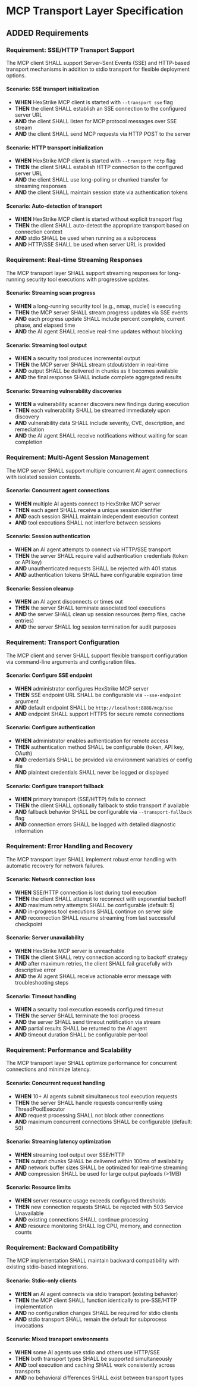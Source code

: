 # MCP Transport Layer Specification

## ADDED Requirements

### Requirement: SSE/HTTP Transport Support
The MCP client SHALL support Server-Sent Events (SSE) and HTTP-based transport mechanisms in addition to stdio transport for flexible deployment options.

#### Scenario: SSE transport initialization
- **WHEN** HexStrike MCP client is started with `--transport sse` flag
- **THEN** the client SHALL establish an SSE connection to the configured server URL
- **AND** the client SHALL listen for MCP protocol messages over SSE stream
- **AND** the client SHALL send MCP requests via HTTP POST to the server

#### Scenario: HTTP transport initialization
- **WHEN** HexStrike MCP client is started with `--transport http` flag
- **THEN** the client SHALL establish HTTP connection to the configured server URL
- **AND** the client SHALL use long-polling or chunked transfer for streaming responses
- **AND** the client SHALL maintain session state via authentication tokens

#### Scenario: Auto-detection of transport
- **WHEN** HexStrike MCP client is started without explicit transport flag
- **THEN** the client SHALL auto-detect the appropriate transport based on connection context
- **AND** stdio SHALL be used when running as a subprocess
- **AND** HTTP/SSE SHALL be used when server URL is provided

### Requirement: Real-time Streaming Responses
The MCP transport layer SHALL support streaming responses for long-running security tool executions with progressive updates.

#### Scenario: Streaming scan progress
- **WHEN** a long-running security tool (e.g., nmap, nuclei) is executing
- **THEN** the MCP server SHALL stream progress updates via SSE events
- **AND** each progress update SHALL include percent complete, current phase, and elapsed time
- **AND** the AI agent SHALL receive real-time updates without blocking

#### Scenario: Streaming tool output
- **WHEN** a security tool produces incremental output
- **THEN** the MCP server SHALL stream stdout/stderr in real-time
- **AND** output SHALL be delivered in chunks as it becomes available
- **AND** the final response SHALL include complete aggregated results

#### Scenario: Streaming vulnerability discoveries
- **WHEN** a vulnerability scanner discovers new findings during execution
- **THEN** each vulnerability SHALL be streamed immediately upon discovery
- **AND** vulnerability data SHALL include severity, CVE, description, and remediation
- **AND** the AI agent SHALL receive notifications without waiting for scan completion

### Requirement: Multi-Agent Session Management
The MCP server SHALL support multiple concurrent AI agent connections with isolated session contexts.

#### Scenario: Concurrent agent connections
- **WHEN** multiple AI agents connect to HexStrike MCP server
- **THEN** each agent SHALL receive a unique session identifier
- **AND** each session SHALL maintain independent execution context
- **AND** tool executions SHALL not interfere between sessions

#### Scenario: Session authentication
- **WHEN** an AI agent attempts to connect via HTTP/SSE transport
- **THEN** the server SHALL require valid authentication credentials (token or API key)
- **AND** unauthenticated requests SHALL be rejected with 401 status
- **AND** authentication tokens SHALL have configurable expiration time

#### Scenario: Session cleanup
- **WHEN** an AI agent disconnects or times out
- **THEN** the server SHALL terminate associated tool executions
- **AND** the server SHALL clean up session resources (temp files, cache entries)
- **AND** the server SHALL log session termination for audit purposes

### Requirement: Transport Configuration
The MCP client and server SHALL support flexible transport configuration via command-line arguments and configuration files.

#### Scenario: Configure SSE endpoint
- **WHEN** administrator configures HexStrike MCP server
- **THEN** SSE endpoint URL SHALL be configurable via `--sse-endpoint` argument
- **AND** default endpoint SHALL be `http://localhost:8888/mcp/sse`
- **AND** endpoint SHALL support HTTPS for secure remote connections

#### Scenario: Configure authentication
- **WHEN** administrator enables authentication for remote access
- **THEN** authentication method SHALL be configurable (token, API key, OAuth)
- **AND** credentials SHALL be provided via environment variables or config file
- **AND** plaintext credentials SHALL never be logged or displayed

#### Scenario: Configure transport fallback
- **WHEN** primary transport (SSE/HTTP) fails to connect
- **THEN** the client SHALL optionally fallback to stdio transport if available
- **AND** fallback behavior SHALL be configurable via `--transport-fallback` flag
- **AND** connection errors SHALL be logged with detailed diagnostic information

### Requirement: Error Handling and Recovery
The MCP transport layer SHALL implement robust error handling with automatic recovery for network failures.

#### Scenario: Network connection loss
- **WHEN** SSE/HTTP connection is lost during tool execution
- **THEN** the client SHALL attempt to reconnect with exponential backoff
- **AND** maximum retry attempts SHALL be configurable (default: 5)
- **AND** in-progress tool executions SHALL continue on server side
- **AND** reconnection SHALL resume streaming from last successful checkpoint

#### Scenario: Server unavailability
- **WHEN** HexStrike MCP server is unreachable
- **THEN** the client SHALL retry connection according to backoff strategy
- **AND** after maximum retries, the client SHALL fail gracefully with descriptive error
- **AND** the AI agent SHALL receive actionable error message with troubleshooting steps

#### Scenario: Timeout handling
- **WHEN** a security tool execution exceeds configured timeout
- **THEN** the server SHALL terminate the tool process
- **AND** the server SHALL send timeout notification via stream
- **AND** partial results SHALL be returned to the AI agent
- **AND** timeout duration SHALL be configurable per-tool

### Requirement: Performance and Scalability
The MCP transport layer SHALL optimize performance for concurrent connections and minimize latency.

#### Scenario: Concurrent request handling
- **WHEN** 10+ AI agents submit simultaneous tool execution requests
- **THEN** the server SHALL handle requests concurrently using ThreadPoolExecutor
- **AND** request processing SHALL not block other connections
- **AND** maximum concurrent connections SHALL be configurable (default: 50)

#### Scenario: Streaming latency optimization
- **WHEN** streaming tool output over SSE/HTTP
- **THEN** output chunks SHALL be delivered within 100ms of availability
- **AND** network buffer sizes SHALL be optimized for real-time streaming
- **AND** compression SHALL be used for large output payloads (>1MB)

#### Scenario: Resource limits
- **WHEN** server resource usage exceeds configured thresholds
- **THEN** new connection requests SHALL be rejected with 503 Service Unavailable
- **AND** existing connections SHALL continue processing
- **AND** resource monitoring SHALL log CPU, memory, and connection counts

### Requirement: Backward Compatibility
The MCP implementation SHALL maintain backward compatibility with existing stdio-based integrations.

#### Scenario: Stdio-only clients
- **WHEN** an AI agent connects via stdio transport (existing behavior)
- **THEN** the MCP client SHALL function identically to pre-SSE/HTTP implementation
- **AND** no configuration changes SHALL be required for stdio clients
- **AND** stdio transport SHALL remain the default for subprocess invocations

#### Scenario: Mixed transport environments
- **WHEN** some AI agents use stdio and others use HTTP/SSE
- **THEN** both transport types SHALL be supported simultaneously
- **AND** tool execution and caching SHALL work consistently across transports
- **AND** no behavioral differences SHALL exist between transport types
